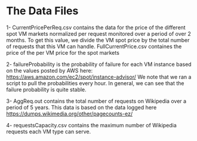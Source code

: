 # The Data Files

1- CurrentPricePerReq.csv contains the data for the price of the different spot VM markets normalized per request monitored over a period 
of over 2 months. To get this value, we divide the VM spot price by the total number of requests that this VM can handle.
FullCurrentPrice.csv containes the price of the per VM price for the spot markets

2- failureProbability is the probability of failure for each VM instance based on the values posted by AWS here: https://aws.amazon.com/ec2/spot/instance-advisor/
We note that we ran a script to pull the probabilities every hour. In general, we can see that the failure probability is quite stable.

3- AggReq.out contains the total number of requests on Wikipedia over a period of 5 years. This data is based on the data logged here
https://dumps.wikimedia.org/other/pagecounts-ez/

4- requestsCapacity.csv contains the maximum number of Wikipedia requests each VM type can serve.


